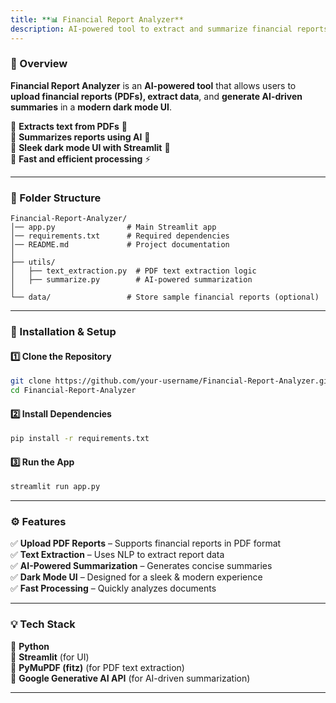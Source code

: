 ```yaml
---
title: **📊 Financial Report Analyzer**
description: AI-powered tool to extract and summarize financial reports
---
```


### **🚀 Overview**  
**Financial Report Analyzer** is an **AI-powered tool** that allows users to **upload financial reports (PDFs), extract data**, and **generate AI-driven summaries** in a **modern dark mode UI**.  

🔹 **Extracts text from PDFs** 📄  
🔹 **Summarizes reports using AI** 🤖  
🔹 **Sleek dark mode UI with Streamlit** 🌙  
🔹 **Fast and efficient processing** ⚡  

---

### **📂 Folder Structure**
```plaintext
Financial-Report-Analyzer/
│── app.py                # Main Streamlit app
│── requirements.txt      # Required dependencies
│── README.md             # Project documentation
│
├── utils/
│   ├── text_extraction.py  # PDF text extraction logic
│   ├── summarize.py        # AI-powered summarization
│
└── data/                 # Store sample financial reports (optional)
```

---

### **🔧 Installation & Setup**
#### **1️⃣ Clone the Repository**
```bash
git clone https://github.com/your-username/Financial-Report-Analyzer.git
cd Financial-Report-Analyzer
```

#### **2️⃣ Install Dependencies**
```bash
pip install -r requirements.txt
```

#### **3️⃣ Run the App**
```bash
streamlit run app.py
```

---

### **⚙️ Features**
✅ **Upload PDF Reports** – Supports financial reports in PDF format  
✅ **Text Extraction** – Uses NLP to extract report data  
✅ **AI-Powered Summarization** – Generates concise summaries  
✅ **Dark Mode UI** – Designed for a sleek & modern experience  
✅ **Fast Processing** – Quickly analyzes documents  

---

### **💡 Tech Stack**
🚀 **Python**  
🚀 **Streamlit** (for UI)  
🚀 **PyMuPDF (fitz)** (for PDF text extraction)  
🚀 **Google Generative AI API** (for AI-driven summarization)  

---
